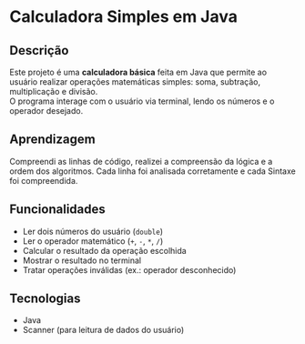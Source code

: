# Calculadora Simples em Java

## Descrição
Este projeto é uma **calculadora básica** feita em Java que permite ao usuário realizar operações matemáticas simples: soma, subtração, multiplicação e divisão.  
O programa interage com o usuário via terminal, lendo os números e o operador desejado.

## Aprendizagem
Compreendi as linhas de código, realizei a compreensão da lógica e a ordem dos algoritmos. Cada linha foi analisada corretamente e cada Sintaxe foi compreendida.

## Funcionalidades
- Ler dois números do usuário (`double`)  
- Ler o operador matemático (`+`, `-`, `*`, `/`)  
- Calcular o resultado da operação escolhida  
- Mostrar o resultado no terminal  
- Tratar operações inválidas (ex.: operador desconhecido)

## Tecnologias
- Java
- Scanner (para leitura de dados do usuário)
